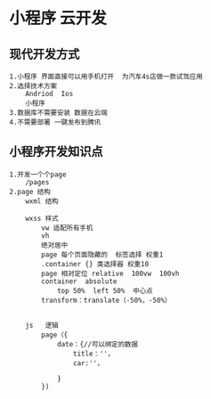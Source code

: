 # 小程序 云开发

## 现代开发方式
    1.小程序 界面直接可以用手机打开  为汽车4s店做一款试驾应用
    2.选择技术方案
        Andriod  Ios
        小程序
    3.数据库不需要安装 数据在云端
    4.不需要部署 一键发布到腾讯

## 小程序开发知识点
    1.开发一个个page
        /pages
    2.page 结构
        wxml 结构
        
        wxss 样式
            vw 适配所有手机
            vh
            绝对居中
            page 每个页面隐藏的  标签选择 权重1
            .container {} 类选择器 权重10
            page 相对定位 relative  100vw  100vh
            container  absolute
                top 50%  left 50%  中心点
            transform：translate（-50%，-50%）


        js   逻辑
            page（{
                date：{//可以绑定的数据
                    title：''，
                    car:''，

                }
            })